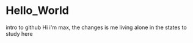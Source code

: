 # Hello_World
intro to github
Hi i'm max, the changes is me living alone in the states to study here
